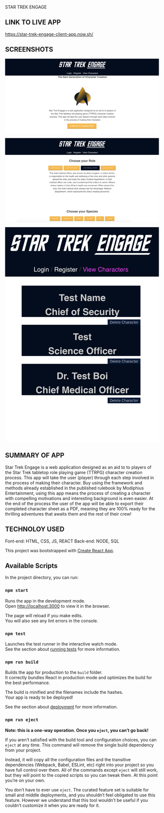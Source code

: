 STAR TREK ENGAGE

## LINK TO LIVE APP
https://star-trek-engage-client-app.now.sh/

## SCREENSHOTS
![Screenshot of the landing page](Screenshots/landingPage.png)

![Screenshot of the character creation](Screenshots/characterCreation.png)

![Screenshot of the character list](Screenshots/characterList.png)

## SUMMARY OF APP
Star Trek Engage is a web application designed as an aid to to players of the Star Trek tabletop role playing game (TTRPG) character creation process. This app will take the user (player) through each step involved in the process of making their character. Buy using the framework and methods already established in the published rulebook by Modiphius Entertainment, using this app means the process of creating a character with compelling motivations and interesting background is even easier. At the end of the process the user of the app will be able to export their completed character sheet as a PDF, meaning they are 100% ready for the thrilling adventures that awaits them and the rest of their crew!

## TECHNOLOY USED
Font-end: HTML, CSS, JS, REACT
Back-end: NODE, SQL





This project was bootstrapped with [Create React App](https://github.com/facebook/create-react-app).

## Available Scripts

In the project directory, you can run:

### `npm start`

Runs the app in the development mode.<br />
Open [http://localhost:3000](http://localhost:3000) to view it in the browser.

The page will reload if you make edits.<br />
You will also see any lint errors in the console.

### `npm test`

Launches the test runner in the interactive watch mode.<br />
See the section about [running tests](https://facebook.github.io/create-react-app/docs/running-tests) for more information.

### `npm run build`

Builds the app for production to the `build` folder.<br />
It correctly bundles React in production mode and optimizes the build for the best performance.

The build is minified and the filenames include the hashes.<br />
Your app is ready to be deployed!

See the section about [deployment](https://facebook.github.io/create-react-app/docs/deployment) for more information.

### `npm run eject`

**Note: this is a one-way operation. Once you `eject`, you can’t go back!**

If you aren’t satisfied with the build tool and configuration choices, you can `eject` at any time. This command will remove the single build dependency from your project.

Instead, it will copy all the configuration files and the transitive dependencies (Webpack, Babel, ESLint, etc) right into your project so you have full control over them. All of the commands except `eject` will still work, but they will point to the copied scripts so you can tweak them. At this point you’re on your own.

You don’t have to ever use `eject`. The curated feature set is suitable for small and middle deployments, and you shouldn’t feel obligated to use this feature. However we understand that this tool wouldn’t be useful if you couldn’t customize it when you are ready for it.